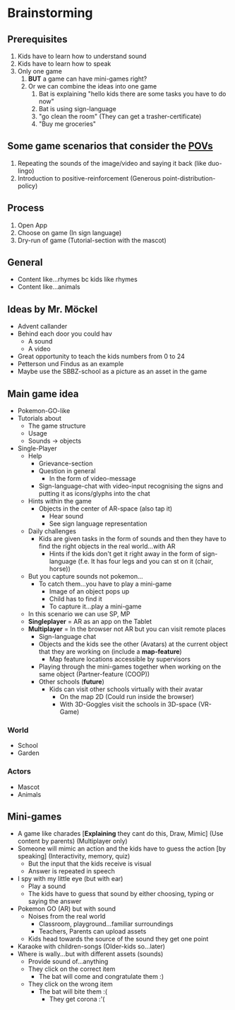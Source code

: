# Brainstorming

## Prerequisites

1. Kids have to learn how to understand sound
2. Kids have to learn how to speak
3. Only one game
   1. **BUT** a game can have mini-games right?
   2. Or we can combine the ideas into one game
      1. Bat is explaining "hello kids there are some tasks you have to do now"
      2. Bat is using sign-language
      3. "go clean the room" (They can get a trasher-certificate)
      4. "Buy me groceries"

## Some game scenarios that consider the [POVs](./point-of-view.md)

1. Repeating the sounds of the image/video and saying it back (like duo-lingo)
2. Introduction to positive-reinforcement (Generous point-distribution-policy)

## Process

1. Open App
2. Choose on game (In sign language)
3. Dry-run of game (Tutorial-section with the mascot)

## General

- Content like...rhymes bc kids like rhymes
- Content like...animals

## Ideas by Mr. Möckel

- Advent callander
- Behind each door you could hav
  - A sound
  - A video
- Great opportunity to teach the kids numbers from 0 to 24
- Petterson und Findus as an example
- Maybe use the SBBZ-school as a picture as an asset in the game

## Main game idea

- Pokemon-GO-like
- Tutorials about
  - The game structure
  - Usage
  - Sounds -> objects
- Single-Player
  - Help
    - Grievance-section
    - Question in general
      - In the form of video-message
    - Sign-language-chat with video-input recognising the signs and putting it as icons/glyphs into the chat
  - Hints within the game
    - Objects in the center of AR-space (also tap it)
      - Hear sound
      - See sign language representation
  - Daily challenges
    - Kids are given tasks in the form of sounds and then they have to find the right objects in the real world...with AR
      - Hints if the kids don't get it right away in the form of sign-language (f.e. It has four legs and you can st on it (chair, horse))
  - But you capture sounds not pokemon...
    - To catch them...you have to play a mini-game
      - Image of an object pops up
      - Child has to find it
      - To capture it...play a mini-game
  - In this scenario we can use SP, MP
  - **Singleplayer** = AR as an app on the Tablet
  - **Multiplayer** = In the browser not AR but you can visit remote places
    - Sign-language chat
    - Objects and the kids see the other (Avatars) at the current object that they are working on (include a **map-feature**)
      - Map feature locations accessible by supervisors
    - Playing through the mini-games together when working on the same object (Partner-feature (COOP))
    - Other schools (**future**)
      - Kids can visit other schools virtually with their avatar
        - On the map 2D (Could run inside the browser)
        - With 3D-Goggles visit the schools in 3D-space (VR-Game)

### World

- School
- Garden

### Actors

- Mascot
- Animals

## Mini-games

- A game like charades [**Explaining** they cant do this, Draw, Mimic] (Use content by parents) (Multiplayer only)
- Someone will mimic an action and the kids have to guess the action [by speaking] (Interactivity, memory, quiz)
  - But the input that the kids receive is visual
  - Answer is repeated in speech
- I spy with my little eye (but with ear)
  - Play a sound
  - The kids have to guess that sound by either choosing, typing or saying the answer
- Pokemon GO (AR) but with sound
  - Noises from the real world
    - Classroom, playground...familiar surroundings
    - Teachers, Parents can upload assets
  - Kids head towards the source of the sound they get one point
- Karaoke with children-songs (Older-kids so...later)
- Where is wally...but with different assets (sounds)
  - Provide sound of...anything
  - They click on the correct item
    - The bat will come and congratulate them :)
  - They click on the wrong item
    - The bat will bite them :(
      - They get corona :'(